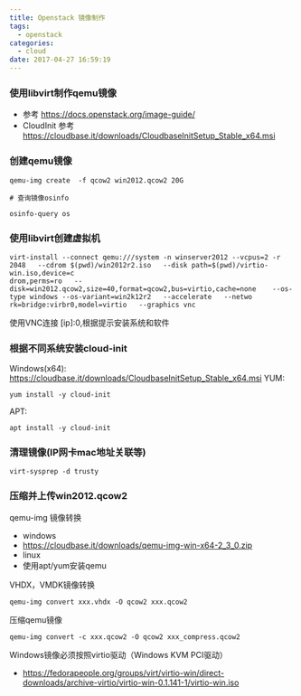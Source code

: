 ```yaml
---
title: Openstack 镜像制作
tags:
  - openstack
categories:
  - cloud
date: 2017-04-27 16:59:19
---
```


### 使用libvirt制作qemu镜像
- 参考 https://docs.openstack.org/image-guide/
- CloudInit 参考 https://cloudbase.it/downloads/CloudbaseInitSetup_Stable_x64.msi

### 创建qemu镜像
```
qemu-img create  -f qcow2 win2012.qcow2 20G 

# 查询镜像osinfo

osinfo-query os
```

### 使用libvirt创建虚拟机
``` shell
virt-install --connect qemu:///system -n winserver2012 --vcpus=2 -r 2048   --cdrom $(pwd)/win2012r2.iso   --disk path=$(pwd)/virtio-win.iso,device=c
drom,perms=ro   --disk=win2012.qcow2,size=40,format=qcow2,bus=virtio,cache=none    --os-type windows --os-variant=win2k12r2   --accelerate   --netwo
rk=bridge:virbr0,model=virtio   --graphics vnc
```

使用VNC连接 [ip]:0,根据提示安装系统和软件

### 根据不同系统安装cloud-init
Windows(x64): https://cloudbase.it/downloads/CloudbaseInitSetup_Stable_x64.msi
YUM: 
``` shell
yum install -y cloud-init
```
APT: 
``` shell
apt install -y cloud-init
```

### 清理镜像(IP网卡mac地址关联等)
``` shell
virt-sysprep -d trusty
```
### 压缩并上传win2012.qcow2

qemu-img 镜像转换

- windows
 - https://cloudbase.it/downloads/qemu-img-win-x64-2_3_0.zip
- linux
 - 使用apt/yum安装qemu

VHDX，VMDK镜像转换

``` shell
qemu-img convert xxx.vhdx -O qcow2 xxx.qcow2
```

压缩qemu镜像

``` shell
qemu-img convert -c xxx.qcow2 -O qcow2 xxx_compress.qcow2
```

Windows镜像必须按照virtio驱动（Windows KVM PCI驱动）
- https://fedorapeople.org/groups/virt/virtio-win/direct-downloads/archive-virtio/virtio-win-0.1.141-1/virtio-win.iso